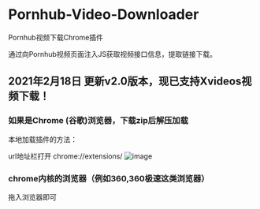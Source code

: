 # Pornhub-Video-Downloader
Pornhub视频下载Chrome插件

通过向Pornhub视频页面注入JS获取视频接口信息，提取链接下载。

## 2021年2月18日 更新v2.0版本，现已支持Xvideos视频下载！

### 如果是Chrome (谷歌)浏览器，下载zip后解压加载

本地加载插件的方法：

url地址栏打开    chrome://extensions/
![image](./img/usage.png)

### chrome内核的浏览器（例如360,360极速这类浏览器）
拖入浏览器即可

